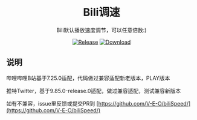 <div align="center">

# Bili调速

Bili默认播放速度调节，可以任意倍数:)

[![Release](https://img.shields.io/github/v/release/Xposed-Modules-Repo/com.veo.hook.bili.speed?include_prereleases)](https://github.com/Xposed-Modules-Repo/com.veo.hook.bili.speed/releases/latest)
[![Download](https://img.shields.io/github/downloads/Xposed-Modules-Repo/com.veo.hook.bili.speed/total)](https://github.com/Xposed-Modules-Repo/com.veo.hook.bili.speed/releases)

</div>

## 说明

哔哩哔哩B站基于7.25.0适配，代码做过兼容适配新老版本，PLAY版本

推特Twitter，基于9.85.0-release.0适配，做过兼容适配，测试兼容新版本

如有不兼容，issue里反馈或提交PR到 [https://github.com/V-E-O/biliSpeed/](https://github.com/V-E-O/biliSpeed/)
